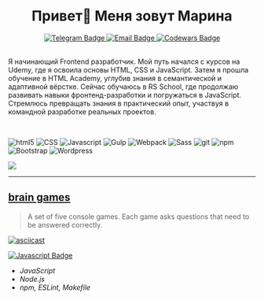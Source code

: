 <h1 align="center">
Привет👋 Меня зовут Марина</h1>

<div align="center">
  <a href="https://t.me/m_yakubovskaya">
    <img src="https://img.shields.io/badge/-Telegram-0088cc?style=flat-square&logo=telegram&logoColor=white&labelColor=303133" alt="Telegram Badge" />
  </a>
  <a href="mailto:maribars93@yandex.ru">
    <img src="https://img.shields.io/badge/-Email-c14438?style=flat-square&logo=Mail.ru&logoColor=white&labelColor=303133" alt="Email Badge" />
  </a>
  <a href="https://www.codewars.com/users/Yakubovskaya">
    <img src="https://www.codewars.com/users/Yakubovskaya/badges/micro" alt="Codewars Badge" />
  </a>
</div>

<br>

<p align="left">Я начинающий Frontend разработчик. 
Мой путь начался с курсов на Udemy, где я освоила основы HTML, CSS и JavaScript.  
Затем я прошла обучение в HTML Academy, углубив знания в семантической и адаптивной вёрстке.  
Сейчас обучаюсь в RS School, где продолжаю развивать навыки фронтенд-разработки и погружаться в JavaScript.<br>Стремлюсь превращать знания в практический опыт, участвуя в командной разработке реальных проектов.</p>

<br>

<p> 
  <img alt="html5" src="https://img.shields.io/badge/-HTML5-E34F26?style=flat-square&logo=html5&logoColor=white" />
  <img alt="CSS" src="https://img.shields.io/badge/-CSS-553d7d?style=flat-square&logo=css" />
  <img alt="Javascript" src="https://img.shields.io/badge/-Javascript-F7DF1E?style=flat-square&logo=javascript&logoColor=white" />
  <img alt="Gulp" src="https://img.shields.io/badge/-Gulp-CF4647?style=flat-square&logo=gulp&logoColor=white" />
  <img alt="Webpack" src="https://img.shields.io/badge/-Webpack-8DD6F9?style=flat-square&logo=webpack&logoColor=white" /> 
  <img alt="Sass" src="https://img.shields.io/badge/-Sass-CC6699?style=flat-square&logo=sass&logoColor=white" />
  <img alt="git" src="https://img.shields.io/badge/-Git-F05032?style=flat-square&logo=git&logoColor=white" />
  <img alt="npm" src="https://img.shields.io/badge/-NPM-CB3837?style=flat-square&logo=npm&logoColor=white" />
  <img alt="Bootstrap" src="https://img.shields.io/badge/-Bootstrap-7952B3?style=flat-square&logo=bootstrap&logoColor=white" />
  <img alt="Wordpress" src="https://img.shields.io/badge/-Wordpress-21759B?style=flat-square&logo=wordpress&logoColor=white" />
</p>

![](http://github-profile-summary-cards.vercel.app/api/cards/stats?username=Yakubovskaya&theme=vision_friendly_dark)

___
## [brain games](https://github.com/Yakubovskaya/brain-games)

> A set of five console games. Each game asks questions that need to be answered correctly.

[![asciicast](https://asciinema.org/a/oUxM0kU4BpAMpVX3LD3TraVyN.png)](https://asciinema.org/a/oUxM0kU4BpAMpVX3LD3TraVyN)

[![Javascript Badge](https://img.shields.io/badge/-Javascript-F7DF1E?style=flat-square&logoColor=white)](#)

- *JavaScript*
- *Node.js*
- *npm, ESLint, Makefile*

